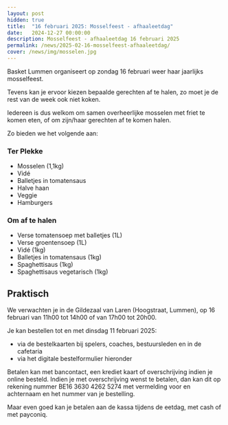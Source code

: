 ```yaml
---
layout: post
hidden: true
title:  "16 februari 2025: Mosselfeest - afhaaleetdag"
date:   2024-12-27 00:00:00
description: Mosselfeest - afhaaleetdag 16 februari 2025
permalink: /news/2025-02-16-mosselfeest-afhaaleetdag/
cover: /news/img/mosselen.jpg
---
```


Basket Lummen organiseert op zondag 16 februari weer haar jaarlijks mosselfeest. 

Tevens kan je ervoor kiezen bepaalde gerechten af te halen, zo moet je de rest van de week ook niet koken.

Iedereen is dus welkom om samen overheerlijke mosselen met friet te komen eten, of om zijn/haar gerechten af te komen halen.

Zo bieden we het volgende aan:

### Ter Plekke

- Mosselen (1,1kg)
- Vidé
- Balletjes in tomatensaus
- Halve haan
- Veggie
- Hamburgers

### Om af te halen

- Verse tomatensoep met balletjes (1L)
- Verse groentensoep (1L)
- Vidé (1kg)
- Balletjes in tomatensaus (1kg)
- Spaghettisaus (1kg)
- Spaghettisaus vegetarisch (1kg)

## Praktisch

We verwachten je in de Gildezaal van Laren (Hoogstraat, Lummen), op 16 februari van 11h00 tot 14h00 of van 17h00 tot 20h00.

Je kan bestellen tot en met dinsdag 11 februari 2025:
- via de bestelkaarten bij spelers, coaches, bestuursleden en in de cafetaria
- via het digitale bestelformulier hieronder

Betalen kan met bancontact, een krediet kaart of overschrijving indien je online besteld. Indien je met overschrijving wenst te betalen, dan kan dit op rekening nummer BE16 3630 4262 5274 met vermelding voor en achternaam en het nummer van je bestelling.

Maar even goed kan je betalen aan de kassa tijdens de eetdag, met cash of met payconiq. 

<style>
    clubmgmt-checkout-form .table-row .table-cell:first-of-type
    {
        width: 50%;
    }

    payment-method
    {
        display: table-row-group;
    }
</style>


<script type="module">

import { shell, translations } from "https://fundraising.clubmanagement.io/cdn/release/1.0.9/clubmanagement.sales.public.min.js";

(async function() {
	
    translations.language = "nl";

	translations.CheckoutFormOrderConfirmationLegend.nl = "We verwelkomen je graag op zondag 16 februari 2025 in de gildezaal van Laren, tussen 11u en 14u of tussen 17u en 20u, tot dan!";
    translations.CheckoutFormChoosePaymentMethodCashMessage.nl = "Gelieve het te betalen bedrag te bezorgen aan de coach of te betalen bij afhaling (kan ook met payconiq nu).";
    translations.CheckoutFormChoosePaymentMethodWireTransferMessage.nl = " Gelieve het geld over te schrijven op rekeningnummer BE16 3630 4262 5274 met vermelding van de nummer van je bestelling";

	await shell.activate();		
	
 })();
	
</script>

<!-- prod -->
<clubmgmt-checkout data-sale-id="058ab584-7aad-6698-5f30-2249949da575" data-organization-id="5159e64f-4d2e-42c4-968d-6ff38338129b"></clubmgmt-checkout>